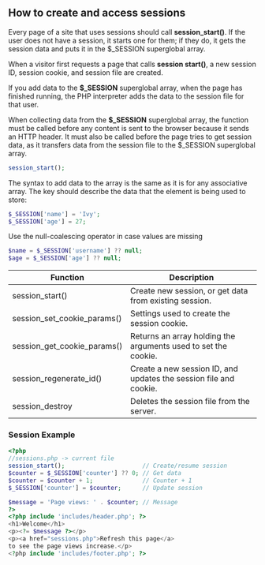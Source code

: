 ## How to create and access sessions
Every page of a site that uses sessions should call **session_start()**.
If the user does not have a session, it starts one for them; if they do, it gets the session data and puts it in the $_SESSION superglobal array.

When a visitor first requests a page that calls **session start()**, a new session ID, session cookie, and session file are created.

If you add data to the **$_SESSION** superglobal array, when the page has finished running, the PHP interpreter adds the data to the session file for that user.

When collecting data from the **$_SESSION** superglobal array, the function must be called before any content is sent to the browser because it sends an HTTP header. It must also be called before the page tries to get session data, as it transfers data from the session file to the $_SESSION superglobal array.

```php
session_start();
```
The syntax to add data to the array is the same as it is for any associative array. The key should describe the data that the element is being used to store:
```php
$_SESSION['name'] = 'Ivy';
$_SESSION['age'] = 27;
```
Use the null-coalescing operator in case values are missing
```php
$name = $_SESSION['username'] ?? null;
$age = $_SESSION['age'] ?? null;
```
| Function | Description |
|-------|-------------|
| session_start() | Create new session, or get data from existing session. |
| session_set_cookie_params() | Settings used to create the session cookie. |
| session_get_cookie_params() | Returns an array holding the arguments used to set the cookie. |
| session_regenerate_id() | Create a new session ID, and updates the session file and cookie. |
| session_destroy | Deletes the session file from the server. |

### Session Example

```php
<?php
//sessions.php -> current file
session_start();                      // Create/resume session
$counter = $_SESSION['counter'] ?? 0; // Get data
$counter = $counter + 1;              // Counter + 1
$_SESSION['counter'] = $counter;      // Update session

$message = 'Page views: ' . $counter; // Message
?>
<?php include 'includes/header.php'; ?> 
<h1>Welcome</h1>
<p><?= $message ?></p>
<p><a href="sessions.php">Refresh this page</a> 
to see the page views increase.</p>
<?php include 'includes/footer.php'; ?> 
```
